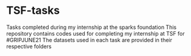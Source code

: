 # TSF-tasks
Tasks completed during my internship at the sparks foundation
This repository contains codes used for completing my internship at TSF for #GRIPJUNE21
The datasets used in each task are provided in their respective folders
